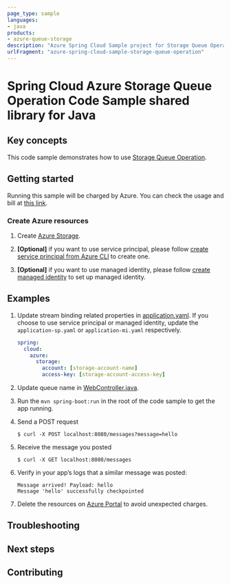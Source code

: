 ```yaml
---
page_type: sample
languages:
- java
products:
- azure-queue-storage
description: "Azure Spring Cloud Sample project for Storage Queue Operation client library"
urlFragment: "azure-spring-cloud-sample-storage-queue-operation"
---
```


# Spring Cloud Azure Storage Queue Operation Code Sample shared library for Java

## Key concepts

This code sample demonstrates how to use [Storage Queue Operation][storage-queue-operation].

## Getting started

Running this sample will be charged by Azure. You can check the usage and bill at
[this link][azure-account].



### Create Azure resources

1.  Create [Azure Storage][create-azure-storage]. 
    
1.  **[Optional]** if you want to use service principal, please follow
    [create service principal from Azure CLI][create-sp-using-azure-cli] to create one.

1.  **[Optional]** if you want to use managed identity, please follow
    [create managed identity][create-managed-identity] to set up managed identity.

## Examples

1.  Update stream binding related properties in
    [application.yaml]. If you choose to use
    service principal or managed identity, update the `application-sp.yaml` or
    `application-mi.yaml` respectively.

    ```yaml
    spring:
      cloud:
        azure:
          storage:
            account: [storage-account-name]
            access-key: [storage-account-access-key]
    ```

1.  Update queue name in [WebController.java][web-controller].

1.  Run the `mvn spring-boot:run` in the root of the code sample to get
    the app running.

1.  Send a POST request

        $ curl -X POST localhost:8080/messages?message=hello

1.  Receive the message you posted

        $ curl -X GET localhost:8080/messages

1.  Verify in your app’s logs that a similar message was posted:

        Message arrived! Payload: hello
        Message 'hello' successfully checkpointed

1.  Delete the resources on [Azure Portal][azure-portal] to avoid unexpected charges.


## Troubleshooting

## Next steps

## Contributing

<!-- LINKS -->

[azure-account]: https://azure.microsoft.com/account/
[azure-portal]: https://ms.portal.azure.com/
[create-azure-storage]: https://docs.microsoft.com/azure/storage/
[create-managed-identity]: https://github.com/Azure-Samples/azure-spring-boot-samples/blob/main/create-managed-identity.md
[create-sp-using-azure-cli]: https://github.com/Azure-Samples/azure-spring-boot-samples/blob/main/create-sp-using-azure-cli.md

[storage-queue-operation]: https://github.com/Azure/azure-sdk-for-java/blob/azure-spring-boot_3.6.0/sdk/spring/azure-spring-integration-storage-queue/src/main/java/com/azure/spring/integration/storage/queue/StorageQueueOperation.java
[web-controller]: https://github.com/Azure-Samples/azure-spring-boot-samples/blob/main/storage/azure-spring-cloud-sample-storage-queue-operation/src/main/java/com/azure/spring/sample/storage/queue/operation/WebController.java#L26
[application.yaml]: https://github.com/Azure-Samples/azure-spring-boot-samples/blob/main/storage/azure-spring-cloud-sample-storage-queue-operation/src/main/resources/application.yaml
